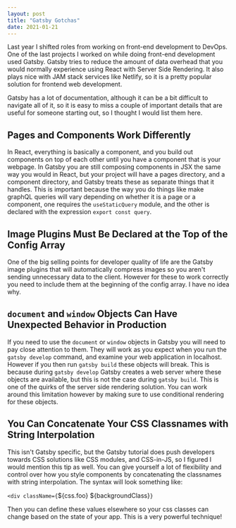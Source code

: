 ```yaml
---
layout: post
title: "Gatsby Gotchas"
date: 2021-01-21
---
```


Last year I shifted roles from working on front-end development to DevOps. One of the last projects I worked on while doing front-end development used Gatsby. Gatsby tries to reduce the amount of data overhead that you would normally experience using React with Server Side Rendering. It also plays nice with JAM stack services like Netlify, so it is a pretty popular solution for frontend web development.

Gatsby has a lot of documentation, although it can be a bit difficult to navigate all of it, so it is easy to miss a couple of important details that are useful for someone starting out, so I thought I would list them here.

## Pages and Components Work Differently

In React, everything is basically a component, and you build out components on top of each other until you have a component that is your webpage. In Gatsby you are still composing components in JSX the same way you would in React, but your project will have a pages directory, and a component directory, and Gatsby treats these as separate things that it handles. This is important because the way you do things like make graphQL queries will vary depending on whether it is a page or a component, one requires the `useStaticQuery` module, and the other is declared with the expression `export const query`.

## Image Plugins Must Be Declared at the Top of the Config Array

One of the big selling points for developer quality of life are the Gatsby image plugins that will automatically compress images so you aren't sending unnecessary data to the client. However for these to work correctly you need to include them at the beginning of the config array. I have no idea why.

## `document` and `window` Objects Can Have Unexpected Behavior in Production

If you need to use the `document` or `window` objects in Gatsby you will need to pay close attention to them. They will work as you expect when you run the `gatsby develop` command, and examine your web application in localhost. However if you then run `gatsby build` these objects will break. This is because during `gatsby develop` Gatsby creates a web server where these objects are available, but this is not the case during `gatsby build`. This is one of the quirks of the server side rendering solution. You can work around this limitation however by making sure to use conditional rendering for these objects.

## You Can Concatenate Your CSS Classnames with String Interpolation

This isn't Gatsby specific, but the Gatsby tutorial does push developers towards CSS solutions like CSS modules, and CSS-in-JS, so I figured I would mention this tip as well. You can give yourself a lot of flexibility and control over how you style components by concatenating the classnames with string interpolation. The syntax will look something like:

`<div className={`${css.foo} ${backgroundClass}`}`

Then you can define these values elsewhere so your css classes can change based on the state of your app. This is a very powerful technique!
